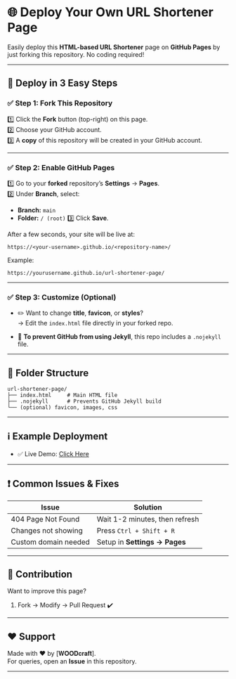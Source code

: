 # 🌐 Deploy Your Own URL Shortener Page

Easily deploy this **HTML-based URL Shortener** page on **GitHub Pages** by just forking this repository. No coding required!

---

## 🚀 Deploy in 3 Easy Steps

### ✅ Step 1: Fork This Repository
1️⃣ Click the **Fork** button (top-right) on this page.  
2️⃣ Choose your GitHub account.  
3️⃣ A **copy** of this repository will be created in your GitHub account.

---

### ✅ Step 2: Enable GitHub Pages
1️⃣ Go to your **forked** repository’s **Settings** → **Pages**.  
2️⃣ Under **Branch**, select:
- **Branch:** `main`
- **Folder:** `/ (root)`
3️⃣ Click **Save**.

After a few seconds, your site will be live at:  
```
https://<your-username>.github.io/<repository-name>/
```

Example:  
```
https://yourusername.github.io/url-shortener-page/
```

---

### ✅ Step 3: Customize (Optional)
- ✏️ Want to change **title**, **favicon**, or **styles**?  
→ Edit the `index.html` file directly in your forked repo.

- 🔔 **To prevent GitHub from using Jekyll**, this repo includes a `.nojekyll` file.

---

## 📁 Folder Structure

```
url-shortener-page/
├── index.html     # Main HTML file
├── .nojekyll      # Prevents GitHub Jekyll build
└── (optional) favicon, images, css
```

---

## ℹ️ Example Deployment

- ✅ Live Demo: [Click Here](https://SudoR2spr.github.io/url-shortener-page/)
---

## ❗ Common Issues & Fixes

| Issue                | Solution                        |
|----------------------|---------------------------------|
| 404 Page Not Found   | Wait 1-2 minutes, then refresh  |
| Changes not showing  | Press `Ctrl + Shift + R`        |
| Custom domain needed | Setup in **Settings → Pages**   |

---

## 🤝 Contribution

Want to improve this page?  
1. Fork → Modify → Pull Request ✔️

---

## ❤️ Support

Made with ❤️ by [𝐖𝐎𝐎𝐃𝐜𝐫𝐚𝐟𝐭].  
For queries, open an **Issue** in this repository.

---
